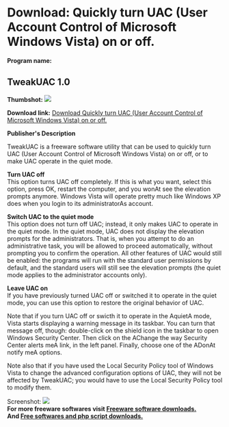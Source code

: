 # Download: Quickly turn UAC (User Account Control of Microsoft Windows Vista) on or off.

**Program name:**

## TweakUAC 1.0

  
**Thumbshot:** ![](http://www.freewarefiles.com/screenshot/tweakuac_md.gif)   
  
**Download link:** [Download Quickly turn UAC (User Account Control of Microsoft Windows Vista) on or off.](http://freesoftwares.boysofts.com/TweakUAC_program_31590.html)  
  


**Publisher's Description**  
  


TweakUAC is a freeware software utility that can be used to quickly turn UAC (User Account Control of Microsoft Windows Vista) on or off, or to make UAC operate in the quiet mode. 

**Turn UAC off**  
This option turns UAC off completely. If this is what you want, select this option, press OK, restart the computer, and you wonAt see the elevation prompts anymore. Windows Vista will operate pretty much like Windows XP does when you login to its administratorAs account.

**Switch UAC to the quiet mode**  
This option does not turn off UAC; instead, it only makes UAC to operate in the quiet mode. In the quiet mode, UAC does not display the elevation prompts for the administrators. That is, when you attempt to do an administrative task, you will be allowed to proceed automatically, without prompting you to confirm the operation. All other features of UAC would still be enabled: the programs will run with the standard user permissions by default, and the standard users will still see the elevation prompts (the quiet mode applies to the administrator accounts only).

**Leave UAC on**  
If you have previously turned UAC off or switched it to operate in the quiet mode, you can use this option to restore the original behavior of UAC.

Note that if you turn UAC off or swicth it to operate in the AquietA mode, Vista starts displaying a warning message in its taskbar. You can turn that message off, though: double-click on the shield icon in the taskbar to open Windows Security Center. Then click on the AChange the way Security Center alerts meA link, in the left panel. Finally, choose one of the ADonAt notify meA options.

Note also that if you have used the Local Security Policy tool of Windows Vista to change the advanced configuration options of UAC, they will not be affected by TweakUAC; you would have to use the Local Security Policy tool to modify them.

  
  
Screenshot: ![](http://www.freewarefiles.com/screenshot/tweakuac.gif)   
**For more freeware softwares visit [Freeware software downloads.](http://freesoftwares.boysofts.com/)**   
**And [Free softwares and php script downloads.](http://www.boysofts.com/)**

